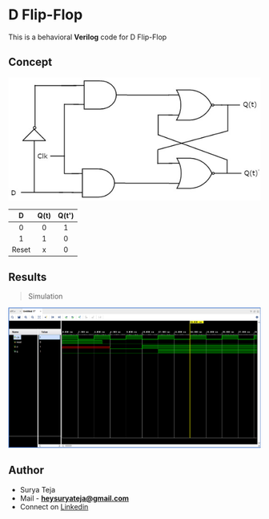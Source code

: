 # D Flip-Flop

This is a behavioral **Verilog** code for D Flip-Flop

## Concept

![](https://github.com/TheSuryaTeja/RTL-Design/blob/master/Flip-Flops/D_FLIP_FLOP/d_flipflop.jpg?raw=true)

|   D   | Q(t) | Q(t') |
|:-----:|:----:|:-----:|
|   0   |   0  |   1   |
|   1   |   1  |   0   |
| Reset |   x  |   0   |

## Results

>Simulation

![](https://github.com/TheSuryaTeja/RTL-Design/blob/master/Flip-Flops/D_FLIP_FLOP/simulation.PNG?raw=true)

## Author
* Surya Teja 
* Mail - **heysuryateja@gmail.com**
* Connect on [Linkedin](https://www.linkedin.com/in/suryateja2000/)
